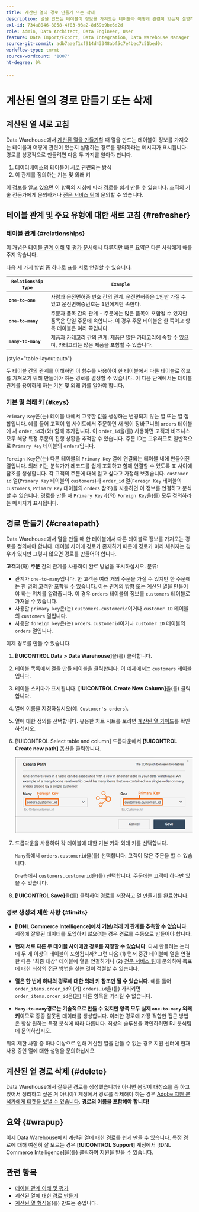 ```yaml
---
title: 계산된 열의 경로 만들기 또는 삭제
description: 열을 만드는 테이블이 정보를 가져오는 테이블과 어떻게 관련이 있는지 설명하는 경로를 정의하는 방법을 알아봅니다.
exl-id: 734a8046-8058-4f03-93a2-8d59b9be6d2d
role: Admin, Data Architect, Data Engineer, User
feature: Data Import/Export, Data Integration, Data Warehouse Manager
source-git-commit: adb7aaef1cf914d43348abf5c7e4bec7c51bed0c
workflow-type: tm+mt
source-wordcount: '1007'
ht-degree: 0%

---
```


# 계산된 열의 경로 만들기 또는 삭제

## 계산된 열 새로 고침

Data Warehouse에서 [계산된 열을 만들기](../data-warehouse-mgr/creating-calculated-columns.md)할 때 열을 만드는 테이블이 정보를 가져오는 테이블과 어떻게 관련이 있는지 설명하는 경로를 정의하라는 메시지가 표시됩니다. 경로를 성공적으로 만들려면 다음 두 가지를 알아야 합니다.

1. 데이터베이스의 테이블이 서로 관련되는 방식
1. 이 관계를 정의하는 기본 및 외래 키

이 정보를 알고 있으면 이 항목의 지침에 따라 경로를 쉽게 만들 수 있습니다. 조직의 기술 전문가에게 문의하거나 [전문 서비스 팀](https://experienceleague.adobe.com/docs/commerce-knowledge-base/kb/troubleshooting/miscellaneous/mbi-service-policies.html?lang=ko)에 문의할 수 있습니다.

## 테이블 관계 및 주요 유형에 대한 새로 고침 {#refresher}

### 테이블 관계 {#relationships}

이 개념은 [테이블 관계 이해 및 평가 문서](../../data-analyst/data-warehouse-mgr/table-relationships.md)에서 다루지만 빠른 요약은 다른 사람에게 해를 주지 않습니다.

다음 세 가지 방법 중 하나로 표를 서로 연결할 수 있습니다.

| **`Relationship Type`** | **`Example`** |
|-----|-----|
| **`one-to-one`** | 사람과 운전면허증 번호 간의 관계. 운전면허증은 1인만 가질 수 있고 운전면허증번호는 1인에게만 속한다. |
| **`one-to-many`** | 주문과 품목 간의 관계 - 주문에는 많은 품목이 포함될 수 있지만 품목은 단일 주문에 속합니다. 이 경우 주문 테이블은 한 쪽이고 항목 테이블은 여러 쪽입니다. |
| **`many-to-many`** | 제품과 카테고리 간의 관계: 제품은 많은 카테고리에 속할 수 있으며, 카테고리는 많은 제품을 포함할 수 있습니다. |

{style="table-layout:auto"}

두 테이블 간의 관계를 이해하면 이 함수를 사용하여 한 테이블에서 다른 테이블로 정보를 가져오기 위해 만들어야 하는 경로를 결정할 수 있습니다. 이 다음 단계에서는 테이블 관계를 용이하게 하는 기본 및 외래 키를 알아야 합니다.

### 기본 및 외래 키 {#keys}

`Primary Key`은(는) 테이블 내에서 고유한 값을 생성하는 변경되지 않는 열 또는 열 집합입니다. 예를 들어 고객이 웹 사이트에서 주문하면 새 행이 장바구니의 `orders` 테이블에 새 `order_id`과(와) 함께 추가됩니다. 이 `order_id`을(를) 사용하면 고객과 비즈니스 모두 해당 특정 주문의 진행 상황을 추적할 수 있습니다. 주문 ID는 고유하므로 일반적으로 `Primary Key` 테이블의 `orders`입니다.

`Foreign Key`은(는) 다른 테이블의 `Primary Key` 열에 연결되는 테이블 내에 만들어진 열입니다. 외래 키는 분석가가 레코드를 쉽게 조회하고 함께 연결할 수 있도록 표 사이에 참조를 생성합니다. 각 고객의 주문에 대해 알고 싶다고 가정해 보겠습니다. `customer id` 열(`Primary Key` 테이블의 `customers`)과 `order_id` 열(`Foreign Key` 테이블의 `customers`, `Primary Key` 테이블의 `orders` 참조)을 사용하면 이 정보를 연결하고 분석할 수 있습니다. 경로를 만들 때 `Primary Key`과(와) `Foreign Key`을(를) 모두 정의하라는 메시지가 표시됩니다.

## 경로 만들기 {#createpath}

Data Warehouse에서 열을 만들 때 한 테이블에서 다른 테이블로 정보를 가져오는 경로를 정의해야 합니다. 테이블 사이에 경로가 존재하기 때문에 경로가 미리 채워지는 경우가 있지만 그렇지 않으면 경로를 만들어야 합니다.

**고객**&#x200B;과(와) **주문** 간의 관계를 사용하여 완료 방법을 표시하십시오. 분류:

* 관계가 `one-to-many`입니다. 한 고객은 여러 개의 주문을 가질 수 있지만 한 주문에는 한 명의 고객만 포함될 수 있습니다. 이는 관계의 방향 또는 계산된 열을 만들어야 하는 위치를 알려줍니다. 이 경우 `orders` 테이블의 정보를 `customers` 테이블로 가져올 수 있습니다.
* 사용할 `primary key`은(는) `customers.customerid`이거나 `customer ID` 테이블의 `customers` 열입니다.
* 사용할 `foreign key`은(는) `orders.customerid`이거나 `customer ID` 테이블의 `orders` 열입니다.

이제 경로를 만들 수 있습니다.

1. **[!UICONTROL Data > Data Warehouse]**&#x200B;을(를) 클릭합니다.
1. 테이블 목록에서 열을 만들 테이블을 클릭합니다. 이 예제에서는 `customers` 테이블입니다.
1. 테이블 스키마가 표시됩니다. **[!UICONTROL Create New Column]**&#x200B;을(를) 클릭합니다.
1. 열에 이름을 지정하십시오(예: `Customer's orders`).
1. 열에 대한 정의를 선택합니다. 유용한 치트 시트를 보려면 [계산된 열 가이드](../data-warehouse-mgr/creating-calculated-columns.md)를 확인하십시오.
1. [!UICONTROL Select table and column] 드롭다운에서 **[!UICONTROL Create new path]** 옵션을 클릭합니다.

   ![계산된 열의 경로를 만드는 모달](../../assets/Creating_Paths_modal.png)

1. 드롭다운을 사용하여 각 테이블에 대한 기본 키와 외래 키를 선택합니다.

   `Many`측에서 `orders.customerid`을(를) 선택합니다. 고객이 많은 주문을 할 수 있습니다.

   `One`측에서 `customers.customerid`을(를) 선택합니다. 주문에는 고객이 하나만 있을 수 있습니다.

1. **[!UICONTROL Save]**&#x200B;을(를) 클릭하여 경로를 저장하고 열 만들기를 완료합니다.

### 경로 생성의 제한 사항 {#limits}

* **[!DNL Commerce Intelligence]에서 기본/외래 키 관계를 추측할 수 없습니다**. 계정에 잘못된 데이터를 도입하지 않으려는 경우 경로를 수동으로 만들어야 합니다.

* **현재 서로 다른 두 테이블 사이에만 경로를 지정할 수 있습니다**. 다시 만들려는 논리에 두 개 이상의 테이블이 포함됩니까? 그런 다음 (1) 먼저 중간 테이블에 열을 연결한 다음 &quot;최종 대상&quot; 테이블에 열을 연결하거나 (2) [전문 서비스 팀](https://experienceleague.adobe.com/docs/commerce-knowledge-base/kb/troubleshooting/miscellaneous/mbi-service-policies.html?lang=ko)에 문의하여 목표에 대한 최상의 접근 방법을 찾는 것이 적절할 수 있습니다.

* **열은 한 번에 하나의 경로에 대한 외래 키 참조만 될 수 있습니다**. 예를 들어 `order_items.order_id`이(가) `orders.id`을(를) 가리키면 `order_items.order_id`은(는) 다른 항목을 가리킬 수 없습니다.

* **`Many-to-many`경로는 기술적으로 만들 수 있지만 양쪽 모두 실제 `one-to-many` 외래 키**&#x200B;이므로 종종 잘못된 데이터를 생성합니다. 이러한 경로에 가장 적합한 접근 방법은 항상 원하는 특정 분석에 따라 다릅니다. 최상의 솔루션을 확인하려면 RJ 분석팀에 문의하십시오.

위의 제한 사항 중 하나 이상으로 인해 계산된 열을 만들 수 없는 경우 지원 센터에 현재 사용 중인 열에 대한 설명을 문의하십시오

## 계산된 열 경로 삭제 {#delete}

Data Warehouse에서 잘못된 경로를 생성했습니까? 아니면 봄맞이 대청소를 좀 하고 있어서 정리하고 싶은 거 아니야? 계정에서 경로를 삭제해야 하는 경우 [Adobe 지원 분석가에게 티켓을 보낼 수 있습니다](../../guide-overview.md#Submitting-a-Support-Ticket). **경로의 이름을 포함해야 합니다!**

## 요약 {#wrapup}

이제 Data Warehouse에서 계산된 열에 대한 경로를 쉽게 만들 수 있습니다. 특정 경로에 대해 여전히 잘 모르는 경우 **[!UICONTROL Support]** 계정에서 [!DNL Commerce Intelligence]을(를) 클릭하여 지원을 받을 수 있습니다.

## 관련 항목

* [테이블 관계 이해 및 평가](../data-warehouse-mgr/table-relationships.md)
* [계산된 열에 대한 경로 만들기](../data-warehouse-mgr/create-paths-calc-columns.md)
* [계산된 열 형식](../data-warehouse-mgr/calc-column-types.md)을(를) 만드는 중입니다.
